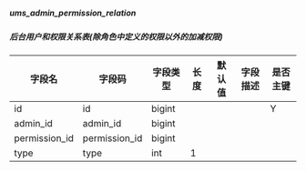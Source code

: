 
##### ums_admin_permission_relation
##### 后台用户和权限关系表(除角色中定义的权限以外的加减权限)
|字段名|字段码|字段类型|长度|默认值|字段描述|是否主键|
|----|----|----|----|----|----|----|
|id|id|bigint||||Y|
|admin_id|admin_id|bigint|||||
|permission_id|permission_id|bigint|||||
|type|type|int|1||||

